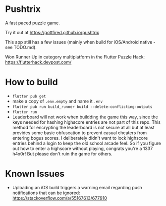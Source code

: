 # Pushtrix

A fast paced puzzle game.

Try it out at https://gottfired.github.io/pushtrix

This app still has a few issues (mainly when build for iOS/Android native - see TODO.md).

Won Runner Up in category multiplatform in the Flutter Puzzle Hack: https://flutterhack.devpost.com/

# How to build

-   `flutter pub get`
-   make a copy of `.env.empty` and name it `.env`
-   `flutter pub run build_runner build --delete-conflicting-outputs`
-   `flutter run`
-   Leaderboard will not work when buildding the game this way, since the keys needed for hashing highscore entries are not part of this repo. This method for encrypting the leaderboard is not secure at all but at least provides some basic obfuscation to prevent casual cheaters from entering bogus scores. I deliberately didn't want to lock highscore entries behind a login to keep the old school arcade feel. So if you figure out how to enter a highscore without playing, congrats you're a 1337 h4x0r! But please don't ruin the game for others.

# Known Issues

-   Uploading an iOS build triggers a warning email regarding push notifications that can be ignored: https://stackoverflow.com/a/55167613/677910
